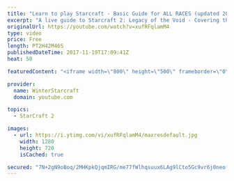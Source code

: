 ```yaml
---
title: "Learn to play Starcraft - Basic Guide for ALL RACES (updated 2017)"
excerpt: "A live guide to Starcraft 2: Legacy of the Void - Covering the basics and build orders for all of the races, and covering the important decisions to be made early in the game.  Not a step by step guide but a demonstration once you have the very basics of the units and races!"
originalUrl: https://youtube.com/watch?v=xufRFqlamM4
type: video
price: Free
length: PT2H42M46S
publishedDateTime: 2017-11-19T17:09:41Z
heat: 50

featuredContent: "<iframe width=\"800\" height=\"500\" frameborder=\"0\" src=\"https://www.youtube.com/embed/xufRFqlamM4\" allow=\"accelerometer; autoplay; encrypted-media; gyroscope; picture-in-picture\" allowfullscreen></iframe>"

provider:
  name: WinterStarcraft
  domain: youtube.com

topics:
  - StarCraft 2

images:
  - url: https://i.ytimg.com/vi/xufRFqlamM4/maxresdefault.jpg
    width: 1280
    height: 720
    isCached: true

secured: "7N+2gN9oBoq/2MHKpkQjqmIRG/me77fWlhqsuux6LAg9lCto5Gc9vr6j0neoftQz6q3mI8VLtkCzfjul5JN/uJa8sm57fhTyVELIuKtCXeb7zVvsCXzj3TRaplp4Gm+7RtSlQBN2Nmcpz2brLKrinr20l648956qXR6XeTt626OAiQ4o8rywosfDPUmo2e9Dz4kk9Wa3fjTwfACX3bLm5+IqgOIXPOLlBKpfqVInQR3nTXp4olsEfEWC/czoMvLd5UyM+ba5SgKFBpPmbRWMv4dkfENBk+aYJ7nNumhqbDnl+cFBDVMFqf+yeNzerCUDojkHvLZHtIfR3vYvNrww9VJ5JX2hhTs34M7AVF1FWewCA7KoNlCgDwnjsMBKIQldK62wxg1yV66jXIdAgDXHdcbvExMbMjblYGIKYNRMEkJSahTfcMsDE2TyM5yGBWUs;xyYEJr2WgLNfeIPy9KKBXA=="
---
```


